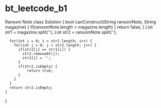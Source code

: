 # bt_leetcode_b1
Ransom Note
  class Solution {
    bool canConstruct(String ransomNote, String magazine) {
      if(ransomNote.length > magazine.length) {
          return false;
      }
      List<String> str1 = magazine.split('');
      List<String> str2 = ransomNote.split('');

      for(int i = 0; i < str1.length; i++) {
        for(int j = 0; j < str2.length; j++) {
          if(str2[j] == str1[i]) {
            str2.removeAt(j);
            str1[i] = '';
          }
          if(str2.isEmpty) {
              return true;
          }
        }
      }
      return str2.isEmpty;
    }
  }
